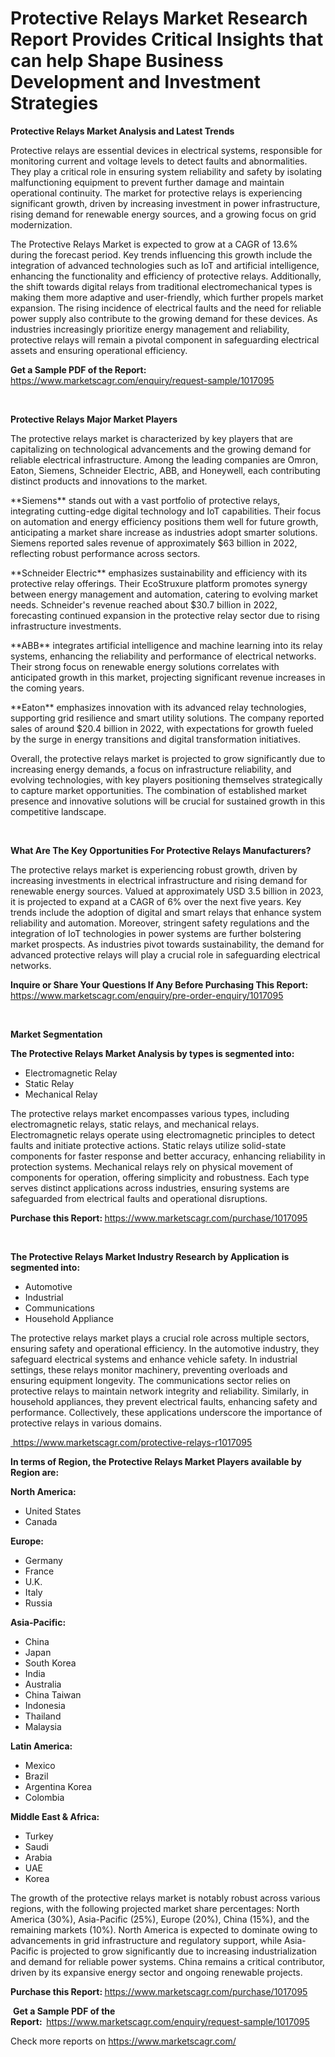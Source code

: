 <p><h1>Protective Relays Market Research Report Provides Critical Insights that can help Shape Business Development and Investment Strategies</h1></p><p><strong>Protective Relays Market Analysis and Latest Trends</strong></p>
<p><p>Protective relays are essential devices in electrical systems, responsible for monitoring current and voltage levels to detect faults and abnormalities. They play a critical role in ensuring system reliability and safety by isolating malfunctioning equipment to prevent further damage and maintain operational continuity. The market for protective relays is experiencing significant growth, driven by increasing investment in power infrastructure, rising demand for renewable energy sources, and a growing focus on grid modernization.</p><p>The Protective Relays Market is expected to grow at a CAGR of 13.6% during the forecast period. Key trends influencing this growth include the integration of advanced technologies such as IoT and artificial intelligence, enhancing the functionality and efficiency of protective relays. Additionally, the shift towards digital relays from traditional electromechanical types is making them more adaptive and user-friendly, which further propels market expansion. The rising incidence of electrical faults and the need for reliable power supply also contribute to the growing demand for these devices. As industries increasingly prioritize energy management and reliability, protective relays will remain a pivotal component in safeguarding electrical assets and ensuring operational efficiency.</p></p>
<p><strong>Get a Sample PDF of the Report:&nbsp;</strong> <a href="https://www.marketscagr.com/enquiry/request-sample/1017095?utm_campaign=2271&utm_medium=2&utm_source=Github&utm_content=ia&utm_term=21032025&utm_id=protective-relays">https://www.marketscagr.com/enquiry/request-sample/1017095</a></p>
<p>&nbsp;</p>
<p><strong>Protective Relays Major Market Players</strong></p>
<p><p>The protective relays market is characterized by key players that are capitalizing on technological advancements and the growing demand for reliable electrical infrastructure. Among the leading companies are Omron, Eaton, Siemens, Schneider Electric, ABB, and Honeywell, each contributing distinct products and innovations to the market.</p><p>**Siemens** stands out with a vast portfolio of protective relays, integrating cutting-edge digital technology and IoT capabilities. Their focus on automation and energy efficiency positions them well for future growth, anticipating a market share increase as industries adopt smarter solutions. Siemens reported sales revenue of approximately $63 billion in 2022, reflecting robust performance across sectors.</p><p>**Schneider Electric** emphasizes sustainability and efficiency with its protective relay offerings. Their EcoStruxure platform promotes synergy between energy management and automation, catering to evolving market needs. Schneider's revenue reached about $30.7 billion in 2022, forecasting continued expansion in the protective relay sector due to rising infrastructure investments.</p><p>**ABB** integrates artificial intelligence and machine learning into its relay systems, enhancing the reliability and performance of electrical networks. Their strong focus on renewable energy solutions correlates with anticipated growth in this market, projecting significant revenue increases in the coming years.</p><p>**Eaton** emphasizes innovation with its advanced relay technologies, supporting grid resilience and smart utility solutions. The company reported sales of around $20.4 billion in 2022, with expectations for growth fueled by the surge in energy transitions and digital transformation initiatives.</p><p>Overall, the protective relays market is projected to grow significantly due to increasing energy demands, a focus on infrastructure reliability, and evolving technologies, with key players positioning themselves strategically to capture market opportunities. The combination of established market presence and innovative solutions will be crucial for sustained growth in this competitive landscape.</p></p>
<p>&nbsp;</p>
<p><strong>What Are The Key Opportunities For Protective Relays Manufacturers?</strong></p>
<p><p>The protective relays market is experiencing robust growth, driven by increasing investments in electrical infrastructure and rising demand for renewable energy sources. Valued at approximately USD 3.5 billion in 2023, it is projected to expand at a CAGR of 6% over the next five years. Key trends include the adoption of digital and smart relays that enhance system reliability and automation. Moreover, stringent safety regulations and the integration of IoT technologies in power systems are further bolstering market prospects. As industries pivot towards sustainability, the demand for advanced protective relays will play a crucial role in safeguarding electrical networks.</p></p>
<p><strong>Inquire or Share Your Questions If Any Before Purchasing This Report:</strong> <a href="https://www.marketscagr.com/enquiry/pre-order-enquiry/1017095?utm_campaign=2271&utm_medium=2&utm_source=Github&utm_content=ia&utm_term=21032025&utm_id=protective-relays">https://www.marketscagr.com/enquiry/pre-order-enquiry/1017095</a></p>
<p>&nbsp;</p>
<p><strong>Market Segmentation</strong></p>
<p><strong>The Protective Relays Market Analysis by types is segmented into:</strong></p>
<p><ul><li>Electromagnetic Relay</li><li>Static Relay</li><li>Mechanical Relay</li></ul></p>
<p><p>The protective relays market encompasses various types, including electromagnetic relays, static relays, and mechanical relays. Electromagnetic relays operate using electromagnetic principles to detect faults and initiate protective actions. Static relays utilize solid-state components for faster response and better accuracy, enhancing reliability in protection systems. Mechanical relays rely on physical movement of components for operation, offering simplicity and robustness. Each type serves distinct applications across industries, ensuring systems are safeguarded from electrical faults and operational disruptions.</p></p>
<p><strong>Purchase this Report:&nbsp;</strong><a href="https://www.marketscagr.com/purchase/1017095?utm_campaign=2271&utm_medium=2&utm_source=Github&utm_content=ia&utm_term=21032025&utm_id=protective-relays">https://www.marketscagr.com/purchase/1017095</a></p>
<p>&nbsp;</p>
<p><strong>The Protective Relays Market Industry Research by Application is segmented into:</strong></p>
<p><ul><li>Automotive</li><li>Industrial</li><li>Communications</li><li>Household Appliance</li></ul></p>
<p><p>The protective relays market plays a crucial role across multiple sectors, ensuring safety and operational efficiency. In the automotive industry, they safeguard electrical systems and enhance vehicle safety. In industrial settings, these relays monitor machinery, preventing overloads and ensuring equipment longevity. The communications sector relies on protective relays to maintain network integrity and reliability. Similarly, in household appliances, they prevent electrical faults, enhancing safety and performance. Collectively, these applications underscore the importance of protective relays in various domains.</p></p>
<p><a href="https://www.marketscagr.com/protective-relays-r1017095?utm_campaign=2271&utm_medium=2&utm_source=Github&utm_content=ia&utm_term=21032025&utm_id=protective-relays">&nbsp;https://www.marketscagr.com/protective-relays-r1017095</a></p>
<p><strong>In terms of Region, the Protective Relays Market Players available by Region are:</strong></p>
<p>
    <p> <strong> North America: </strong>
        <ul>
            <li>United States</li>
            <li>Canada</li>
        </ul>
        </p> 
    <p> <strong> Europe: </strong>
        <ul>
            <li>Germany</li>
            <li>France</li>
            <li>U.K.</li>
            <li>Italy</li>
            <li>Russia</li>
        </ul>
        </p> 
    <p> <strong> Asia-Pacific: </strong>
        <ul>
            <li>China</li>
            <li>Japan</li>
            <li>South Korea</li>
            <li>India</li>
            <li>Australia</li>
            <li>China Taiwan</li>
            <li>Indonesia</li>
            <li>Thailand</li>
            <li>Malaysia</li>
        </ul>
        </p> 
    <p> <strong> Latin America: </strong>
        <ul>
            <li>Mexico</li>
            <li>Brazil</li>
            <li>Argentina Korea</li>
            <li>Colombia</li>
        </ul>
        </p> 
    <p> <strong> Middle East & Africa: </strong>
        <ul>
            <li>Turkey</li>
            <li>Saudi</li>
            <li>Arabia</li>
            <li>UAE</li>
            <li>Korea</li>
        </ul>
    </p>
    </p>
<p><p>The growth of the protective relays market is notably robust across various regions, with the following projected market share percentages: North America (30%), Asia-Pacific (25%), Europe (20%), China (15%), and the remaining markets (10%). North America is expected to dominate owing to advancements in grid infrastructure and regulatory support, while Asia-Pacific is projected to grow significantly due to increasing industrialization and demand for reliable power systems. China remains a critical contributor, driven by its expansive energy sector and ongoing renewable projects.</p></p>
<p><strong>Purchase this Report: </strong><a href="https://www.marketscagr.com/purchase/1017095?utm_campaign=2271&utm_medium=2&utm_source=Github&utm_content=ia&utm_term=21032025&utm_id=protective-relays">https://www.marketscagr.com/purchase/1017095</a></p>
<p>&nbsp;<strong>Get a Sample PDF of the Report:&nbsp;&nbsp;</strong><a href="https://www.marketscagr.com/enquiry/request-sample/1017095?utm_campaign=2271&utm_medium=2&utm_source=Github&utm_content=ia&utm_term=21032025&utm_id=protective-relays">https://www.marketscagr.com/enquiry/request-sample/1017095</a></p>
<p><strong></strong></p>
<p>Check more reports on <a href="https://www.marketscagr.com/?utm_campaign=2271&utm_medium=2&utm_source=Github&utm_content=ia&utm_term=21032025&utm_id=protective-relays">https://www.marketscagr.com/</a></p>